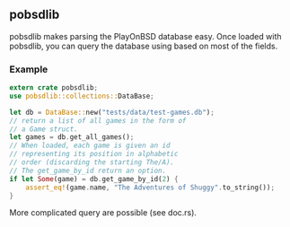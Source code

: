 ## pobsdlib
pobsdlib makes parsing the PlayOnBSD database easy.
Once loaded with pobsdlib, you can query the database
using based on most of the fields.

### Example
```rust
extern crate pobsdlib;
use pobsdlib::collections::DataBase;

let db = DataBase::new("tests/data/test-games.db");
// return a list of all games in the form of
// a Game struct.
let games = db.get_all_games();
// When loaded, each game is given an id
// representing its position in alphabetic
// order (discarding the starting The/A).
// The get_game_by_id return an option.
if let Some(game) = db.get_game_by_id(2) {
    assert_eq!(game.name, "The Adventures of Shuggy".to_string());
}
```
More complicated query are possible (see doc.rs).
